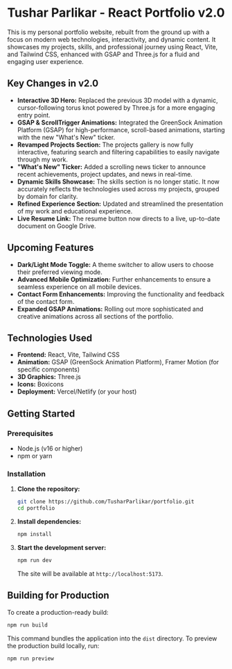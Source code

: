 # Tushar Parlikar - React Portfolio v2.0

This is my personal portfolio website, rebuilt from the ground up with a focus on modern web technologies, interactivity, and dynamic content. It showcases my projects, skills, and professional journey using React, Vite, and Tailwind CSS, enhanced with GSAP and Three.js for a fluid and engaging user experience.

## Key Changes in v2.0

- **Interactive 3D Hero:** Replaced the previous 3D model with a dynamic, cursor-following torus knot powered by Three.js for a more engaging entry point.
- **GSAP & ScrollTrigger Animations:** Integrated the GreenSock Animation Platform (GSAP) for high-performance, scroll-based animations, starting with the new "What's New" ticker.
- **Revamped Projects Section:** The projects gallery is now fully interactive, featuring search and filtering capabilities to easily navigate through my work.
- **"What's New" Ticker:** Added a scrolling news ticker to announce recent achievements, project updates, and news in real-time.
- **Dynamic Skills Showcase:** The skills section is no longer static. It now accurately reflects the technologies used across my projects, grouped by domain for clarity.
- **Refined Experience Section:** Updated and streamlined the presentation of my work and educational experience.
- **Live Resume Link:** The resume button now directs to a live, up-to-date document on Google Drive.

## Upcoming Features

- **Dark/Light Mode Toggle:** A theme switcher to allow users to choose their preferred viewing mode.
- **Advanced Mobile Optimization:** Further enhancements to ensure a seamless experience on all mobile devices.
- **Contact Form Enhancements:** Improving the functionality and feedback of the contact form.
- **Expanded GSAP Animations:** Rolling out more sophisticated and creative animations across all sections of the portfolio.

## Technologies Used

- **Frontend:** React, Vite, Tailwind CSS
- **Animation:** GSAP (GreenSock Animation Platform), Framer Motion (for specific components)
- **3D Graphics:** Three.js
- **Icons:** Boxicons
- **Deployment:** Vercel/Netlify (or your host)

## Getting Started

### Prerequisites

- Node.js (v16 or higher)
- npm or yarn

### Installation

1.  **Clone the repository:**
    ```bash
    git clone https://github.com/TusharParlikar/portfolio.git
    cd portfolio
    ```

2.  **Install dependencies:**
    ```bash
    npm install
    ```

3.  **Start the development server:**
    ```bash
    npm run dev
    ```
    The site will be available at `http://localhost:5173`.

## Building for Production

To create a production-ready build:
```bash
npm run build
```
This command bundles the application into the `dist` directory. To preview the production build locally, run:
```bash
npm run preview
```
